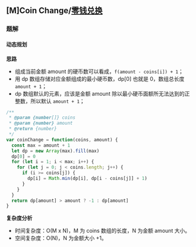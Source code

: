 ## [M]Coin Change/[零钱兑换](https://leetcode-cn.com/problems/coin-change/)

### 题解
#### 动态规划
**思路**
+ 组成当前金额 amount 的硬币数可以看成，`f(amount - coins[i]) + 1`；
+ 用 dp 数组存储对应金额组成的最小硬币数，dp[0] 也就是 0，数组总长度 `amount + 1`；
+ dp 数组默认的元素，应该是金额 amount 除以最小硬币面额所无法达到的正整数，所以默认 `amount + 1`；

```js
/**
 * @param {number[]} coins
 * @param {number} amount
 * @return {number}
 */
var coinChange = function(coins, amount) {
  const max = amount + 1
  let dp = new Array(max).fill(max)
  dp[0] = 0
  for (let i = 1; i < max; i++) {
    for (let j = 0; j < coins.length; j++) {
      if (i >= coins[j]) {
        dp[i] = Math.min(dp[i], dp[i - coins[j]] + 1) 
      }
    }
  }
  return dp[amount] > amount ? -1 : dp[amount]
}
```

**复杂度分析**
+ 时间复杂度：O(M x N)，M 为 coins 数组的长度，N 为金额 amount 大小。
+ 空间复杂度：O(N)，N 为金额大小 +1。